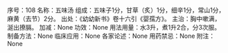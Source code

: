 序号：108
名称：五味汤
组成：五味子1分，甘草（炙）1分，细辛1分，常山1分，麻黄（去节）2分。
出处：《幼幼新书》卷十六引《婴孺方》。
主治：胸中嗽满，涎出撩膈。
加减：None
功效：None
用法用量：水3升，煮1升2合，分3次服。
制备方法：None
临床应用：None
各家论述：None
用药禁忌：None
附注：None
